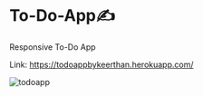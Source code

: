 # To-Do-App✍

Responsive To-Do App

Link: https://todoappbykeerthan.herokuapp.com/

![todoapp](https://user-images.githubusercontent.com/63892972/123583833-e8f4ff00-d7fd-11eb-9b31-dc0b69574ee0.png)

